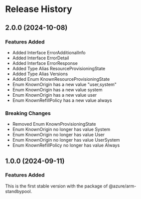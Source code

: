 # Release History
    
## 2.0.0 (2024-10-08)
    
### Features Added

  - Added Interface ErrorAdditionalInfo
  - Added Interface ErrorDetail
  - Added Interface ErrorResponse
  - Added Type Alias ResourceProvisioningState
  - Added Type Alias Versions
  - Added Enum KnownResourceProvisioningState
  - Enum KnownOrigin has a new value "user,system"
  - Enum KnownOrigin has a new value system
  - Enum KnownOrigin has a new value user
  - Enum KnownRefillPolicy has a new value always

### Breaking Changes

  - Removed Enum KnownProvisioningState
  - Enum KnownOrigin no longer has value System
  - Enum KnownOrigin no longer has value User
  - Enum KnownOrigin no longer has value UserSystem
  - Enum KnownRefillPolicy no longer has value Always
    
    
## 1.0.0 (2024-09-11)

### Features Added

This is the first stable version with the package of @azure/arm-standbypool.
